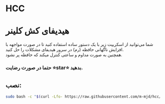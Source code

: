 # HCC
# هیدیفای کش کلینر
شما می‌توانید از اسکریپت زیر با یک دستور ساده استفاده کنید تا در صورت مواجهه با افزایش ناگهانی حافظه (رم) در سرور هیدیفای مشکلات را حل کنید.<br>
همچنین به صورت مداوم و ساعتی کنترل میکند که حافظه پر نشود.<br>
### حتما در صورت رضایت ⭐star⭐ بدهید.
## نصب:

```bash
sudo bash -c "$(curl -Lfo- https://raw.githubusercontent.com/m-mjd/hcc/main/optimizer.sh)"
```
<br>
<br>
 
